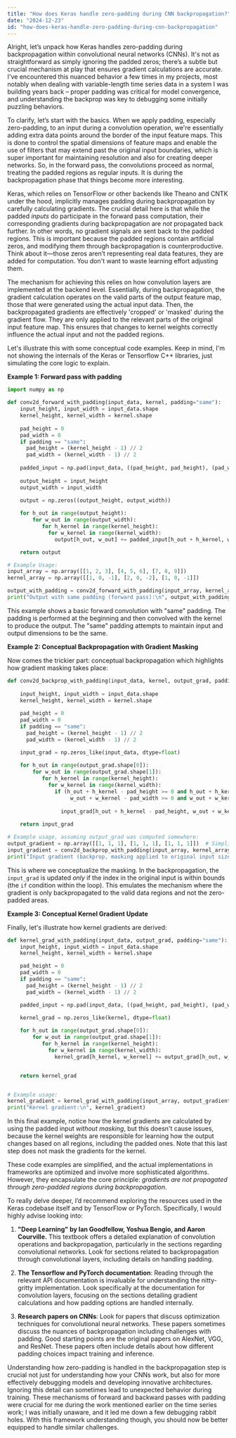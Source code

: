 ```yaml
---
title: "How does Keras handle zero-padding during CNN backpropagation?"
date: "2024-12-23"
id: "how-does-keras-handle-zero-padding-during-cnn-backpropagation"
---
```


Alright, let’s unpack how Keras handles zero-padding during backpropagation within convolutional neural networks (CNNs). It's not as straightforward as simply ignoring the padded zeros; there’s a subtle but crucial mechanism at play that ensures gradient calculations are accurate. I've encountered this nuanced behavior a few times in my projects, most notably when dealing with variable-length time series data in a system I was building years back – proper padding was critical for model convergence, and understanding the backprop was key to debugging some initially puzzling behaviors.

To clarify, let’s start with the basics. When we apply padding, especially zero-padding, to an input during a convolution operation, we're essentially adding extra data points around the border of the input feature maps. This is done to control the spatial dimensions of feature maps and enable the use of filters that may extend past the original input boundaries, which is super important for maintaining resolution and also for creating deeper networks. So, in the forward pass, the convolutions proceed as normal, treating the padded regions as regular inputs. It is during the backpropagation phase that things become more interesting.

Keras, which relies on TensorFlow or other backends like Theano and CNTK under the hood, implicitly manages padding during backpropagation by carefully calculating gradients. The crucial detail here is that while the padded *inputs* do participate in the forward pass computation, their corresponding gradients during backpropagation are *not* propagated back further. In other words, no gradient signals are sent back to the padded regions. This is important because the padded regions contain artificial zeros, and modifying them through backpropagation is counterproductive. Think about it—those zeros aren’t representing real data features, they are added for computation. You don't want to waste learning effort adjusting them.

The mechanism for achieving this relies on how convolution layers are implemented at the backend level. Essentially, during backpropagation, the gradient calculation operates on the valid parts of the output feature map, those that were generated using the actual input data. Then, the backpropagated gradients are effectively 'cropped' or 'masked' during the gradient flow. They are only applied to the relevant parts of the original input feature map. This ensures that changes to kernel weights correctly influence the actual input and not the padded regions.

Let's illustrate this with some conceptual code examples. Keep in mind, I'm not showing the internals of the Keras or Tensorflow C++ libraries, just simulating the core logic to explain.

**Example 1: Forward pass with padding**

```python
import numpy as np

def conv2d_forward_with_padding(input_data, kernel, padding="same"):
    input_height, input_width = input_data.shape
    kernel_height, kernel_width = kernel.shape
    
    pad_height = 0
    pad_width = 0
    if padding == "same":
      pad_height = (kernel_height - 1) // 2
      pad_width = (kernel_width - 1) // 2
      
    padded_input = np.pad(input_data, ((pad_height, pad_height), (pad_width, pad_width)), 'constant')
    
    output_height = input_height
    output_width = input_width

    output = np.zeros((output_height, output_width))
    
    for h_out in range(output_height):
        for w_out in range(output_width):
           for h_kernel in range(kernel_height):
             for w_kernel in range(kernel_width):
               output[h_out, w_out] += padded_input[h_out + h_kernel, w_out + w_kernel] * kernel[h_kernel, w_kernel]

    return output

# Example Usage:
input_array = np.array([[1, 2, 3], [4, 5, 6], [7, 8, 9]])
kernel_array = np.array([[1, 0, -1], [2, 0, -2], [1, 0, -1]])

output_with_padding = conv2d_forward_with_padding(input_array, kernel_array, "same")
print("Output with same padding (forward pass):\n", output_with_padding)
```

This example shows a basic forward convolution with "same" padding. The padding is performed at the beginning and then convolved with the kernel to produce the output. The "same" padding attempts to maintain input and output dimensions to be the same.

**Example 2: Conceptual Backpropagation with Gradient Masking**

Now comes the trickier part: conceptual backpropagation which highlights how gradient masking takes place:

```python
def conv2d_backprop_with_padding(input_data, kernel, output_grad, padding="same"):
  
    input_height, input_width = input_data.shape
    kernel_height, kernel_width = kernel.shape
    
    pad_height = 0
    pad_width = 0
    if padding == "same":
      pad_height = (kernel_height - 1) // 2
      pad_width = (kernel_width - 1) // 2

    input_grad = np.zeros_like(input_data, dtype=float)
    
    for h_out in range(output_grad.shape[0]):
        for w_out in range(output_grad.shape[1]):
           for h_kernel in range(kernel_height):
             for w_kernel in range(kernel_width):
               if (h_out + h_kernel - pad_height >= 0 and h_out + h_kernel - pad_height < input_height and
                    w_out + w_kernel - pad_width >= 0 and w_out + w_kernel - pad_width < input_width):
                 
                 input_grad[h_out + h_kernel - pad_height, w_out + w_kernel - pad_width] += output_grad[h_out, w_out] * kernel[h_kernel, w_kernel]
        
    return input_grad

# Example usage, assuming output_grad was computed somewhere:
output_gradient = np.array([[1, 1, 1], [1, 1, 1], [1, 1, 1]])  # Simplified for demonstration
input_gradient = conv2d_backprop_with_padding(input_array, kernel_array, output_gradient, "same")
print("Input gradient (backprop, masking applied to original input size):\n", input_gradient)
```

This is where we conceptualize the masking. In the backpropagation, the `input_grad` is updated *only* if the index in the original input is within bounds (the `if` condition within the loop). This emulates the mechanism where the gradient is only backpropagated to the valid data regions and not the zero-padded areas.

**Example 3: Conceptual Kernel Gradient Update**

Finally, let's illustrate how kernel gradients are derived:

```python
def kernel_grad_with_padding(input_data, output_grad, padding="same"):
    input_height, input_width = input_data.shape
    kernel_height, kernel_width = kernel.shape

    pad_height = 0
    pad_width = 0
    if padding == "same":
      pad_height = (kernel_height - 1) // 2
      pad_width = (kernel_width - 1) // 2

    padded_input = np.pad(input_data, ((pad_height, pad_height), (pad_width, pad_width)), 'constant')
    
    kernel_grad = np.zeros_like(kernel, dtype=float)

    for h_out in range(output_grad.shape[0]):
        for w_out in range(output_grad.shape[1]):
           for h_kernel in range(kernel_height):
             for w_kernel in range(kernel_width):
               kernel_grad[h_kernel, w_kernel] += output_grad[h_out, w_out] * padded_input[h_out + h_kernel, w_out + w_kernel]


    return kernel_grad


# Example usage:
kernel_gradient = kernel_grad_with_padding(input_array, output_gradient, "same")
print("Kernel gradient:\n", kernel_gradient)
```

In this final example, notice how the kernel gradients are calculated by using the padded input *without masking*, but this doesn't cause issues, because the kernel weights are responsible for learning how the output changes based on all regions, including the padded ones. Note that this last step does not mask the gradients for the kernel.

These code examples are simplified, and the actual implementations in frameworks are optimized and involve more sophisticated algorithms. However, they encapsulate the core principle: *gradients are not propagated through zero-padded regions during backpropagation*.

To really delve deeper, I’d recommend exploring the resources used in the Keras codebase itself and by TensorFlow or PyTorch. Specifically, I would highly advise looking into:

1.  **"Deep Learning" by Ian Goodfellow, Yoshua Bengio, and Aaron Courville.** This textbook offers a detailed explanation of convolution operations and backpropagation, particularly in the sections regarding convolutional networks. Look for sections related to backpropagation through convolutional layers, including details on handling padding.

2.  **The Tensorflow and PyTorch documentation**: Reading through the relevant API documentation is invaluable for understanding the nitty-gritty implementation. Look specifically at the documentation for convolution layers, focusing on the sections detailing gradient calculations and how padding options are handled internally.

3.  **Research papers on CNNs**: Look for papers that discuss optimization techniques for convolutional neural networks. These papers sometimes discuss the nuances of backpropagation including challenges with padding. Good starting points are the original papers on AlexNet, VGG, and ResNet. These papers often include details about how different padding choices impact training and inference.

Understanding how zero-padding is handled in the backpropagation step is crucial not just for understanding how your CNNs work, but also for more effectively debugging models and developing innovative architectures. Ignoring this detail can sometimes lead to unexpected behavior during training. These mechanisms of forward and backward passes with padding were crucial for me during the work mentioned earlier on the time series work; I was initially unaware, and it led me down a few debugging rabbit holes. With this framework understanding though, you should now be better equipped to handle similar challenges.
